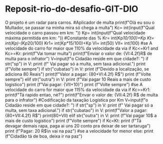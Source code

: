# Reposit-rio-do-desafio-GIT-DIO
O projeto é um radar para carros.
#Aplicador de multa
print(f"Olá eu sou o Multador, se passar na minha mira só chega a multa")
Kc= int(input(f"Qual velocidade o carro passou em km: "))
Kp= int(input(f"Qual velocidade máxima permitida em km: "))
#Constante das %
Kr= int(Kp*10/100)+Kp
Kt= int(Kp)-(Kp*20/100)
Kr1= int(Kp*15/100)+Kp
VI= int(50)
VII= int(100)
#se A velocidade do carro for maior que 110% da velocidade da via
if Kc<=Kr1 and Kc>=Kr:
    print(f"Vai tomar multa")
    print(f"Enviar o valor de: {VI:4.2f}R$ de multa para o infrator")
    V=input(f"o Cidadão reside em que cidade?: ")
    if str("sp") in V:
        print (f" Vai pagar só a multa, sem taxa adicional.")
        print (f"Volte sempre")
    if str("cubatao") in V:
        print (f"Devido a localização, se  adiciona 80 Reais")
        print(f"Valor a pagar: {80+VI:4.2f} R$")
        print (f"Volte sempre")
    elif str("outra") in V:
       print (f"Vai pagar 10 Reais  a mais de custo logistico")
       print (f"Vai pagar: {VII+10}")
       print (f"Volte sempre")
#se A velocidade do carro for maior que 115% da velocidade da via
if Kc>=Kr1:
    print(f"Tá rapido entao, né?")
    print(f"Envar o valor de: {VII:4.2f} R$ de multa para o infrator")
#Codificação da taxação Logística por Km
    V=input(f"o Cidadão reside em que cidade?: ")
    if str("sp") in V:
        print (f" Vai pagar só a multa, sem taxa adicional.")
    if str("cubatao") in V:
        print(f"Valor a pagar: {80+VII:4.2f} R$")
        print(80+VII)
    elif str("outra") in V:
       print (f"Vai pagar 10$ a mais de custo logistico")
       print (f"Volte sempre")
if Kc<Kt:
    print (f"Tá devagar demais rapa, paga ai uns 20 conto pra deixar de ser tartaruga")
    print (f"Pagar: 20 R$\n vai na paz")
#se a velocidade for menor
else:
    print (f"Cidadão tá de boa, deixa ir na paz")
   

